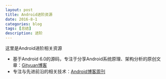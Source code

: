 ```yaml
---
layout: post
title: Android进阶资源
date: 2016-8-1
categories: blog
tags: [总结]
description: 进阶
---
```


这里是Android进阶相关资源        

- 基于Android 6.0的源码，专注于分享Android系统原理、架构分析的原创文章：[Gityuan博客](http://gityuan.com/)      
- 专注与先进前沿的相关技术：[Android博客周刊](http://www.androidblog.cn/)
